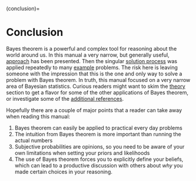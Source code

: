<!-- Bayes Theorem - The Missing Manual is licensed under a creative commons licence (CC BY-NC-SA 4.0). -->
(conclusion)=
# Conclusion

Bayes theorem is a powerful and complex tool for reasoning about the world around us. In this manual a very narrow, but generally useful, [approach](process) has been presented. Then the singular [solution process](process) was applied repeatedly to many [example](examples) problems. The risk here is leaving someone with the impression that this is the one and only way to solve a problem with Bayes theorem. In truth, this manual focused on a very narrow area of Bayesian statistics. Curious readers might want to skim the [theory](theory) section to get a flavor for some of the other applications of Bayes theorem, or investigate some of the [additional references](additional-refs). 

Hopefully there are a couple of major points that a reader can take away when reading this manual:

1. Bayes theorem can easily be applied to practical every day problems
1. The intuition from Bayes theorem is more important than running the actual numbers
1. Subjective probabilities are opinions, so you need to be aware of your own limitations when setting your priors and likelihoods
1. The use of Bayes theorem forces you to explicitly define your beliefs, which can lead to a productive discussion with others about *why* you made certain choices in your reasoning.  

<!-- If you appreciated the content of this manual, there are many ways to support it and other projects like it. 

- If you saw any errors in the text, please report them.
- If you would like to provide financial support, please make a donation.   -->